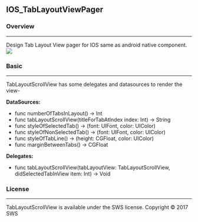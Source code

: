 ## IOS_TabLayoutViewPager

### Overview
____________________________________________________________________________________________
Design Tab Layout View pager for IOS same as android native component.
![]({{https://photos.google.com}}/https://photos.google.com/share/AF1QipP8UzHPvro-cibYxKqU5ZKhxyiF9gEnOAcafttm1jzqQecX_tpKYo2_lxzulvWCrw?key=d0NWZ0JseGN1cE5rSFZEeGlwellSa2NTVko0dUp3)

### Basic
____________________________________________________________________________________________

TabLayoutScrollView has some delegates and datasources to render the view-

**DataSources:**
- func numberOfTabsInLayout() -> Int
- func tabLayoutScrollView(titleForTabAtIndex index: Int) -> String
- func styleOfSelectedTab() -> (font: UIFont, color: UIColor)
- func styleOfNonSelectedTab() -> (font: UIFont, color: UIColor)
- func styleOfTabLine() -> (height: CGFloat, color: UIColor)
- func marginBetweenTabs() -> CGFloat

    
**Delegates:**
- func tabLayoutScrollView(tabLayoutView: TabLayoutScrollView, didSelectedTabInView item: Int) -> Void

    
    
### License
____________________________________________________________________________________________
TabLayoutScrollView is available under the SWS license.
Copyright © 2017 SWS
